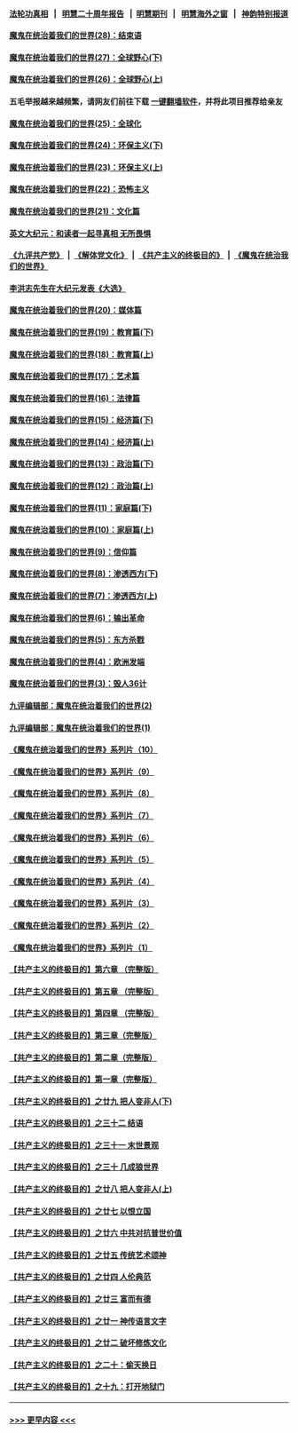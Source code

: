 #### [法轮功真相](https://github.com/gfw-breaker/truth/blob/master/README.md?t=0) &nbsp;&nbsp;|&nbsp;&nbsp; [明慧二十周年报告](https://github.com/gfw-breaker/mh-reports/blob/master/README.md?t=0) &nbsp;&nbsp;|&nbsp;&nbsp;[明慧期刊](https://github.com/gfw-breaker/mh-qikan) &nbsp;&nbsp;|&nbsp;&nbsp; [明慧海外之窗](https://github.com/gfw-breaker/mh-news/blob/master/README.md?t=0) &nbsp;&nbsp;|&nbsp;&nbsp; [神韵特别报道](https://github.com/gfw-breaker/mh-news/blob/master/shenyun.md?t=0)
#### [魔鬼在统治着我们的世界(28)：结束语](../pages/nsc422/n10936246.md?t=07160351) 
#### [魔鬼在统治着我们的世界(27)：全球野心(下)](../pages/nsc422/n10928319.md?t=07160351) 
#### [魔鬼在统治着我们的世界(26)：全球野心(上)](../pages/nsc422/n10900318.md?t=07160351) 
#### 五毛举报越来越频繁，请网友们前往下载 [一键翻墙软件](https://github.com/gfw-breaker/ssr-accounts)，并将此项目推荐给亲友
#### [魔鬼在统治着我们的世界(25)：全球化](../pages/nsc422/n10788205.md?t=07160351) 
#### [魔鬼在统治着我们的世界(24)：环保主义(下)](../pages/nsc422/n10695307.md?t=07160351) 
#### [魔鬼在统治着我们的世界(23)：环保主义(上)](../pages/nsc422/n10688613.md?t=07160351) 
#### [魔鬼在统治着我们的世界(22)：恐怖主义](../pages/nsc422/n10614727.md?t=07160351) 
#### [魔鬼在统治着我们的世界(21)：文化篇](../pages/nsc422/n10597706.md?t=07160351) 
#### [英文大纪元：和读者一起寻真相 无所畏惧](../pages/nsc422/n12542027.md?t=07160351) 
#### [《九评共产党》](https://github.com/begood0513/9ping.md/blob/master/README.md) &nbsp;|&nbsp; [《解体党文化》](../../../../jtdwh.md/blob/master/README.md)  &nbsp;|&nbsp; [《共产主义的终极目的》](../../../../gczydzjmd.md/blob/master/README.md) &nbsp;|&nbsp; [《魔鬼在统治我们的世界》](../../../../mgztzwmdsj.md/blob/master/README.md) 
#### [李洪志先生在大纪元发表《大选》](../pages/nsc422/n12534746.md?t=07160351) 
#### [魔鬼在统治着我们的世界(20)：媒体篇](../pages/nsc422/n10586579.md?t=07160351) 
#### [魔鬼在统治着我们的世界(19)：教育篇(下)](../pages/nsc422/n10564808.md?t=07160351) 
#### [魔鬼在统治着我们的世界(18)：教育篇(上)](../pages/nsc422/n10526970.md?t=07160351) 
#### [魔鬼在统治着我们的世界(17)：艺术篇](../pages/nsc422/n10499093.md?t=07160351) 
#### [魔鬼在统治着我们的世界(16)：法律篇](../pages/nsc422/n10485969.md?t=07160351) 
#### [魔鬼在统治着我们的世界(15)：经济篇(下)](../pages/nsc422/n10469975.md?t=07160351) 
#### [魔鬼在统治着我们的世界(14)：经济篇(上)](../pages/nsc422/n10457370.md?t=07160351) 
#### [魔鬼在统治着我们的世界(13)：政治篇(下)](../pages/nsc422/n10448270.md?t=07160351) 
#### [魔鬼在统治着我们的世界(12)：政治篇(上)](../pages/nsc422/n10444576.md?t=07160351) 
#### [魔鬼在统治着我们的世界(11)：家庭篇(下)](../pages/nsc422/n10440961.md?t=07160351) 
#### [魔鬼在统治着我们的世界(10)：家庭篇(上)](../pages/nsc422/n10435448.md?t=07160351) 
#### [魔鬼在统治着我们的世界(9)：信仰篇](../pages/nsc422/n10432159.md?t=07160351) 
#### [魔鬼在统治着我们的世界(8)：渗透西方(下)](../pages/nsc422/n10429603.md?t=07160351) 
#### [魔鬼在统治着我们的世界(7)：渗透西方(上)](../pages/nsc422/n10426013.md?t=07160351) 
#### [魔鬼在统治着我们的世界(6)：输出革命](../pages/nsc422/n10421536.md?t=07160351) 
#### [魔鬼在统治着我们的世界(5)：东方杀戮](../pages/nsc422/n10417707.md?t=07160351) 
#### [魔鬼在统治着我们的世界(4)：欧洲发端](../pages/nsc422/n10414890.md?t=07160351) 
#### [魔鬼在统治着我们的世界(3)：毁人36计](../pages/nsc422/n10411583.md?t=07160351) 
#### [九评编辑部：魔鬼在统治着我们的世界(2)](../pages/nsc422/n10410036.md?t=07160351) 
#### [九评编辑部：魔鬼在统治着我们的世界(1)](../pages/nsc422/n10406825.md?t=07160351) 
#### [《魔鬼在统治着我们的世界》系列片（10）](../pages/nsc422/n12292670.md?t=07160351) 
#### [《魔鬼在统治着我们的世界》系列片（9）](../pages/nsc422/n12290859.md?t=07160351) 
#### [《魔鬼在统治着我们的世界》系列片（8）](../pages/nsc422/n12287445.md?t=07160351) 
#### [《魔鬼在统治着我们的世界》系列片（7）](../pages/nsc422/n12283425.md?t=07160351) 
#### [《魔鬼在统治着我们的世界》系列片（6）](../pages/nsc422/n12282314.md?t=07160351) 
#### [《魔鬼在统治着我们的世界》系列片（5）](../pages/nsc422/n12281419.md?t=07160351) 
#### [《魔鬼在统治着我们的世界》系列片（4）](../pages/nsc422/n12274024.md?t=07160351) 
#### [《魔鬼在统治着我们的世界》系列片（3）](../pages/nsc422/n12271322.md?t=07160351) 
#### [《魔鬼在统治着我们的世界》系列片（2）](../pages/nsc422/n12269049.md?t=07160351) 
#### [《魔鬼在统治着我们的世界》系列片（1）](../pages/nsc422/n12267575.md?t=07160351) 
#### [【共产主义的终极目的】第六章 （完整版）](../pages/nsc422/n11428913.md?t=07160351) 
#### [【共产主义的终极目的】第五章 （完整版）](../pages/nsc422/n11428912.md?t=07160351) 
#### [【共产主义的终极目的】第四章 （完整版）](../pages/nsc422/n11428907.md?t=07160351) 
#### [【共产主义的终极目的】第三章（完整版）](../pages/nsc422/n11428848.md?t=07160351) 
#### [【共产主义的终极目的】第二章（完整版）](../pages/nsc422/n11428831.md?t=07160351) 
#### [【共产主义的终极目的】第一章（完整版）](../pages/nsc422/n11417651.md?t=07160351) 
#### [【共产主义的终极目的】之廿九 把人变非人(下)](../pages/nsc422/n11344140.md?t=07160351) 
#### [【共产主义的终极目的】之三十二 结语](../pages/nsc422/n11360535.md?t=07160351) 
#### [【共产主义的终极目的】之三十一 末世景观](../pages/nsc422/n11351129.md?t=07160351) 
#### [【共产主义的终极目的】之三十 几成狼世界](../pages/nsc422/n11348280.md?t=07160351) 
#### [【共产主义的终极目的】之廿八 把人变非人(上)](../pages/nsc422/n11340492.md?t=07160351) 
#### [【共产主义的终极目的】之廿七 以恨立国](../pages/nsc422/n11336944.md?t=07160351) 
#### [【共产主义的终极目的】之廿六 中共对抗普世价值](../pages/nsc422/n11324785.md?t=07160351) 
#### [【共产主义的终极目的】之廿五 传统艺术颂神](../pages/nsc422/n11296396.md?t=07160351) 
#### [【共产主义的终极目的】之廿四 人伦典范](../pages/nsc422/n11296397.md?t=07160351) 
#### [【共产主义的终极目的】之廿三 富而有德](../pages/nsc422/n11283598.md?t=07160351) 
#### [【共产主义的终极目的】之廿一 神传语言文字](../pages/nsc422/n11263265.md?t=07160351) 
#### [【共产主义的终极目的】之廿二 破坏修炼文化](../pages/nsc422/n11245728.md?t=07160351) 
#### [【共产主义的终极目的】之二十：偷天换日](../pages/nsc422/n11238846.md?t=07160351) 
#### [【共产主义的终极目的】之十九：打开地狱门](../pages/nsc422/n11206376.md?t=07160351) 

----
#### [ >>> 更早内容 <<< ](../indexes/nsc422-earlier.md)
